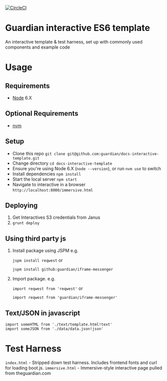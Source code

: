[![CircleCI](https://circleci.com/gh/guardian/docs-interactive-template.svg?style=svg)](https://circleci.com/gh/guardian/docs-interactive-template)

Guardian interactive ES6 template
=================================

An interactive template & test harness, set up with commonly used components and example code

Usage
=====

Requirements
-----
- [Node](https://nodejs.org/en/download/) 6.X

Optional Requirements
-----
- [nvm](https://github.com/creationix/nvm)

Setup
-----
- Clone this repo `git clone git@github.com:guardian/docs-interactive-template.git`
- Change directory `cd docs-interactive-template`
- Ensure you're using Node 6.X (`node --version`), or run `nvm use` to switch
- Install dependencies `npm install`
- Start the local server `npm start`
- Navigate to interactive in a browser `http://localhost:8000/immersive.html`

Deploying
-----------------------

1. Get Interactives S3 credentials from Janus
2. `grunt deploy`


Using third party js
--------------------
1. Install package using JSPM e.g.

	`jspm install reqwest` or

	`jspm install github:guardian/iframe-messenger`

2. Import package. e.g.

	`import reqwest from 'reqwest'` or

	`import reqwest from 'guardian/iframe-messenger'`

Text/JSON in javascript
-----------------------
```
import someHTML from './text/template.html!text'
import someJSON from './data/data.json!json'
```

Test Harness
============

`index.html` - Stripped down test harness. Includes frontend fonts and curl for loading boot.js.
`immersive.html` - Immersive-style interactive page pulled from theguardian.com
